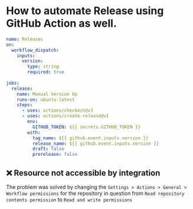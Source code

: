 # How to automate Release using GitHub Action as well.

```releases.yaml
name: Releases
on:
  workflow_dispatch:
    inputs:
      version:
        type: string
        required: true
        
jobs:
  release:
    name: Manual Version Up
    runs-on: ubuntu-latest
    steps:
      - uses: actions/checkout@v3
      - uses: actions/create-release@v1
        env:
          GITHUB_TOKEN: ${{ secrets.GITHUB_TOKEN }}
        with:
          tag_name: ${{ github.event.inputs.version }}
          release_name: ${{ github.event.inputs.version }}
          draft: false
          prerelease: false
```

## ❌ Resource not accessible by integration

The problem was solved by changing the `Settings > Actions > General > Workflow permissions` for the repository in question from `Read repository contents permission` to `Read and write permissions`
